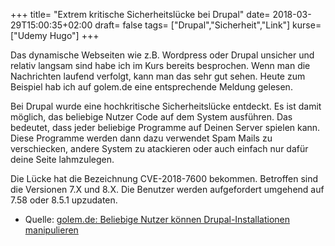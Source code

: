 +++
title= "Extrem kritische Sicherheitslücke bei Drupal"
date= 2018-03-29T15:00:35+02:00
draft= false
tags= ["Drupal","Sicherheit","Link"]
kurse= ["Udemy Hugo"]
+++

Das dynamische Webseiten wie z.B. Wordpress oder Drupal unsicher und relativ langsam sind habe ich im Kurs bereits besprochen. Wenn man die Nachrichten laufend verfolgt, kann man das sehr gut sehen. Heute zum Beispiel hab ich auf golem.de eine entsprechende Meldung gelesen.

Bei Drupal wurde eine hochkritische Sicherheitslücke entdeckt. Es ist damit möglich, das beliebige Nutzer Code auf dem System ausführen. Das bedeutet, dass jeder beliebige Programme auf Deinen Server spielen kann. Diese Programme werden dann dazu verwendet Spam Mails zu verschiecken, andere System zu atackieren oder auch einfach nur dafür deine Seite lahmzulegen.

Die Lücke hat die Bezeichnung CVE-2018-7600 bekommen. Betroffen sind die Versionen 7.X und 8.X. Die Benutzer werden aufgefordert umgehend auf 7.58 oder 8.5.1 upzudaten.


* Quelle: [golem.de: Beliebige Nutzer können Drupal-Installationen manipulieren](https://www.golem.de/news/extrem-kritische-luecke-beliebige-nutzer-koennen-drupal-installationen-manipulieren-1803-133589.html)


